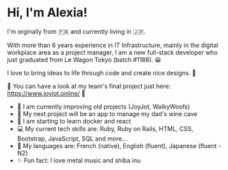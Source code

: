 <h1>Hi, I'm Alexia!</h1>

I'm orginally from 🇫🇷 and currently living in 🇯🇵.

With more than 6 years experience in IT Infrastructure, mainly in the digital workplace area as a project manager, 
I am a new full-stack developer who just graduated from Le Wagon Tokyo (batch #1188). 😀

I love to bring ideas to life through code and create nice designs. 💫

🌈 You can have a look at my team's final project just here: https://www.joyjot.online/ 🌈

<ul>
  <li> 🚀 I am currently improving old projects (JoyJot, WalkyWoofs)</li>
  <li> 🍷 My next project will be an app to manage my dad's wine cave</li>
  <li> 🌱 I am starting to learn docker and react</li>
  <li> 💻 My current tech skills are: Ruby, Ruby on Rails, HTML, CSS, Bootstrap, JavaScript, SQL and more...</li> 
  <li> 💬 My languages are: French (native), English (fluent), Japanese (fluent - N2)</li>
  <li> ✨ Fun fact: I love metal music and shiba inu</li>
</ul>
